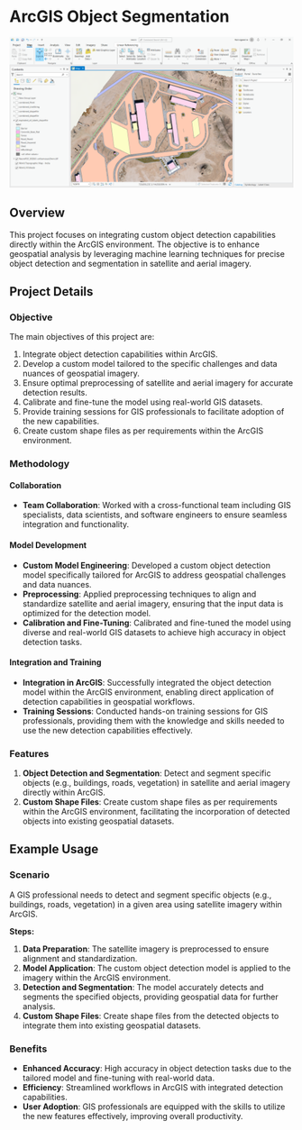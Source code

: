 # ArcGIS Object Segmentation

![Project Image](example.png)

## Overview
This project focuses on integrating custom object detection capabilities directly within the ArcGIS environment. The objective is to enhance geospatial analysis by leveraging machine learning techniques for precise object detection and segmentation in satellite and aerial imagery.

## Project Details
### Objective
The main objectives of this project are:
1. Integrate object detection capabilities within ArcGIS.
2. Develop a custom model tailored to the specific challenges and data nuances of geospatial imagery.
3. Ensure optimal preprocessing of satellite and aerial imagery for accurate detection results.
4. Calibrate and fine-tune the model using real-world GIS datasets.
5. Provide training sessions for GIS professionals to facilitate adoption of the new capabilities.
6. Create custom shape files as per requirements within the ArcGIS environment.

### Methodology
#### Collaboration
- **Team Collaboration**: Worked with a cross-functional team including GIS specialists, data scientists, and software engineers to ensure seamless integration and functionality.

#### Model Development
- **Custom Model Engineering**: Developed a custom object detection model specifically tailored for ArcGIS to address geospatial challenges and data nuances.
- **Preprocessing**: Applied preprocessing techniques to align and standardize satellite and aerial imagery, ensuring that the input data is optimized for the detection model.
- **Calibration and Fine-Tuning**: Calibrated and fine-tuned the model using diverse and real-world GIS datasets to achieve high accuracy in object detection tasks.

#### Integration and Training
- **Integration in ArcGIS**: Successfully integrated the object detection model within the ArcGIS environment, enabling direct application of detection capabilities in geospatial workflows.
- **Training Sessions**: Conducted hands-on training sessions for GIS professionals, providing them with the knowledge and skills needed to use the new detection capabilities effectively.

### Features
1. **Object Detection and Segmentation**: Detect and segment specific objects (e.g., buildings, roads, vegetation) in satellite and aerial imagery directly within ArcGIS.
2. **Custom Shape Files**: Create custom shape files as per requirements within the ArcGIS environment, facilitating the incorporation of detected objects into existing geospatial datasets.

## Example Usage
### Scenario
A GIS professional needs to detect and segment specific objects (e.g., buildings, roads, vegetation) in a given area using satellite imagery within ArcGIS.

**Steps:**
1. **Data Preparation**: The satellite imagery is preprocessed to ensure alignment and standardization.
2. **Model Application**: The custom object detection model is applied to the imagery within the ArcGIS environment.
3. **Detection and Segmentation**: The model accurately detects and segments the specified objects, providing geospatial data for further analysis.
4. **Custom Shape Files**: Create shape files from the detected objects to integrate them into existing geospatial datasets.

### Benefits
- **Enhanced Accuracy**: High accuracy in object detection tasks due to the tailored model and fine-tuning with real-world data.
- **Efficiency**: Streamlined workflows in ArcGIS with integrated detection capabilities.
- **User Adoption**: GIS professionals are equipped with the skills to utilize the new features effectively, improving overall productivity.

